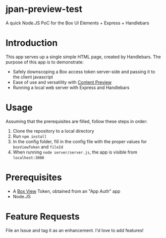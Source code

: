 # jpan-preview-test
A quick Node.JS PoC for the Box UI Elements + Express + Handlebars

# Introduction
This app serves up a single simple HTML page, created by Handlebars. The purpose of this app is to demonstrate:
* Safely downscoping a Box access token server-side and passing it to the client javascript
* Ease of use and versatility with [Content Preview](https://developer.box.com/docs/box-content-preview)
* Running a local web server with Express and Handlebars

# Usage
Assuming that the prerequisites are filled, follow these steps in order:
1. Clone the repository to a local directory
1. Run `npm install`
1. In the config folder, fill in the config file with the proper values for `boxViewToken` and `fileId`
1. When running `node server/server.js`, the app is visible from `localhost:3000`

# Prerequisites
* A [Box View](https://developer.box.com/docs/box-view) Token, obtained from an "App Auth" app
* Node.JS

# Feature Requests
File an Issue and tag it as an enhancement. I'd love to add features!
